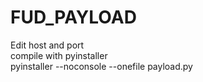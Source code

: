 # FUD_PAYLOAD<br />
Edit host and port<br />
compile with pyinstaller<br />
pyinstaller --noconsole --onefile payload.py<br />
